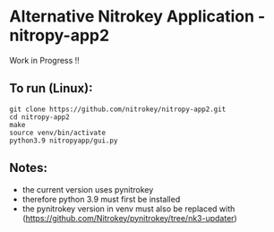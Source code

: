 # Alternative Nitrokey Application - nitropy-app2

Work in Progress !!

## To run (Linux):
```
git clone https://github.com/nitrokey/nitropy-app2.git
cd nitropy-app2
make
source venv/bin/activate
python3.9 nitropyapp/gui.py
```
## Notes:
* the current version uses pynitrokey 
* therefore python 3.9 must first be installed
* the pynitrokey version in venv must also be replaced with (https://github.com/Nitrokey/pynitrokey/tree/nk3-updater)
